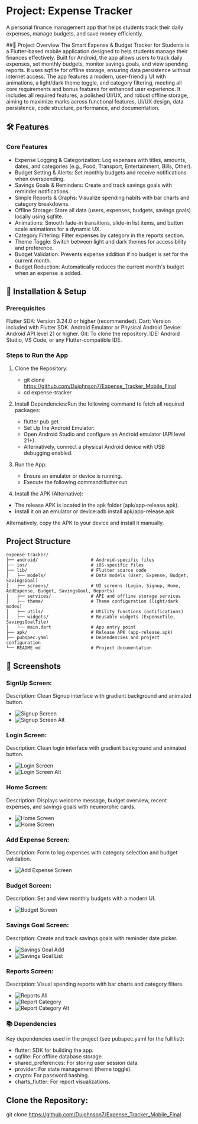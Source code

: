 # Project: Expense Tracker

A personal finance management app that helps students track their daily expenses, manage budgets, and save money efficiently.


##📌 Project Overview
The Smart Expense & Budget Tracker for Students is a Flutter-based mobile application designed to help students manage their finances effectively. Built for Android, the app allows users to track daily expenses, set monthly budgets, monitor savings goals, and view spending reports. It uses sqflite for offline storage, ensuring data persistence without internet access. The app features a modern, user-friendly UI with animations, a light/dark theme toggle, and category filtering, meeting all core requirements and bonus features for enhanced user experience.
It includes all required features, a polished UI/UX, and robust offline storage, aiming to maximize marks across functional features, UI/UX design, data persistence, code structure, performance, and documentation.

## 🛠️ Features

### Core Features

- Expense Logging & Categorization: Log expenses with titles, amounts, dates, and categories (e.g., Food, Transport, Entertainment, Bills, Other).
- Budget Setting & Alerts: Set monthly budgets and receive notifications when overspending.
- Savings Goals & Reminders: Create and track savings goals with reminder notifications.
- Simple Reports & Graphs: Visualize spending habits with bar charts and category breakdowns.
- Offline Storage: Store all data (users, expenses, budgets, savings goals) locally using sqflite.
- Animations: Smooth fade-in transitions, slide-in list items, and button scale animations for a dynamic UX.
- Category Filtering: Filter expenses by category in the reports section.
- Theme Toggle: Switch between light and dark themes for accessibility and preference.
- Budget Validation: Prevents expense addition if no budget is set for the current month.
- Budget Reduction: Automatically reduces the current month's budget when an expense is added.


## 📱 Installation & Setup

### Prerequisites

Flutter SDK: Version 3.24.0 or higher (recommended).
Dart: Version included with Flutter SDK.
Android Emulator or Physical Android Device: Android API level 21 or higher.
Git: To clone the repository.
IDE: Android Studio, VS Code, or any Flutter-compatible IDE.

### Steps to Run the App

1. Clone the Repository:
    - git clone https://github.com/Dujohnson7/Expense_Tracker_Mobile_Final
    - cd expense-tracker

2. Install Dependencies:Run the following command to fetch all required packages:

   - flutter pub get 
   - Set Up the Android Emulator:
   - Open Android Studio and configure an Android emulator (API level 21+). 
   - Alternatively, connect a physical Android device with USB debugging enabled.


3. Run the App:

    - Ensure an emulator or device is running.
    - Execute the following command:flutter run




4. Install the APK (Alternative):

- The release APK is located in the apk folder (apk/app-release.apk).
- Install it on an emulator or device:adb install apk/app-release.apk

Alternatively, copy the APK to your device and install it manually.



## Project Structure
```text
expense-tracker/
├── android/                    # Android-specific files
├── ios/                        # iOS-specific files  
├── lib/                        # Flutter source code
│   ├── models/                 # Data models (User, Expense, Budget, SavingsGoal)
│   ├── screens/                # UI screens (Login, Signup, Home, AddExpense, Budget, SavingsGoal, Reports)
│   ├── services/               # API and offline storage services
│   ├── theme/                  # Theme configuration (light/dark modes)
│   ├── utils/                  # Utility functions (notifications)
│   ├── widgets/                # Reusable widgets (ExpenseTile, SavingsGoalTile)
│   └── main.dart               # App entry point
├── apk/                        # Release APK (app-release.apk)
├── pubspec.yaml                # Dependencies and project configuration
└── README.md                   # Project documentation
```
## 📸 Screenshots

### SignUp Screen:

Description: Clean Signup interface with gradient background and animated button.

- ![Signup Screen](screenshoot/signup.png)
- ![Signup Screen Alt](screenshoot/signup_b.png)

### Login Screen:

Description: Clean login interface with gradient background and animated button.

- ![Login Screen](screenshoot/login.png)
- ![Login Screen Alt](screenshoot/login%202.png)

### Home Screen:

Description: Displays welcome message, budget overview, recent expenses, and savings goals with neumorphic cards.

- ![Home Screen](screenshoot/home.png)
- ![Home Screen](screenshoot/home_last.png)

### Add Expense Screen:

Description: Form to log expenses with category selection and budget validation.

- ![Add Expense Screen](screenshoot/expense.png)

### Budget Screen:

Description: Set and view monthly budgets with a modern UI.

- ![Budget Screen](screenshoot/burget.png)

### Savings Goal Screen:

Description: Create and track savings goals with reminder date picker.

- ![Savings Goal Add](screenshoot/goal_add.png)
- ![Savings Goal List](screenshoot/goal_list.png)

### Reports Screen:

Description: Visual spending reports with bar charts and category filters.

- ![Reports All](screenshoot/REPORTALL.png)
- ![Report Category](screenshoot/report_category.png)
- ![Report Category Alt](screenshoot/report_category_2.png)


### 📚 Dependencies
Key dependencies used in the project (see pubspec.yaml for the full list):

- flutter: SDK for building the app.
- sqflite: For offline database storage.
- shared_preferences: For storing user session data.
- provider: For state management (theme toggle).
- crypto: For password hashing.
- charts_flutter: For report visualizations.


## Clone the Repository:
git clone https://github.com/Dujohnson7/Expense_Tracker_Mobile_Final
